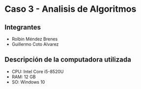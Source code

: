 # Caso 3 - Analisis de Algoritmos 

## Integrantes
- Rolbin Méndez Brenes
- Guillermo Coto Alvarez

## Descripción de la computadora utilizada
- CPU: Intel Core i5-8520U
- RAM: 12 GB
- SO: Windows 10
